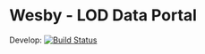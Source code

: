 Wesby - LOD Data Portal
=======================

Develop: [![Build Status](https://api.travis-ci.org/weso/Wesby.png?branch=develop)](https://travis-ci.org/weso/Wesby)